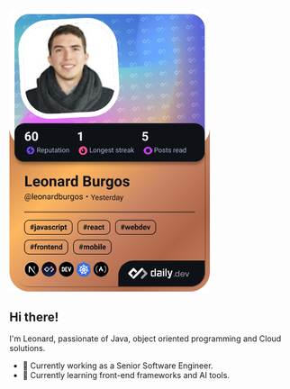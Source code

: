 <a href="https://app.daily.dev/leonardburgos"><img src="./devcard.png" width="356" alt="Leonard's Dev Card"/></a>

## Hi there!

I'm Leonard, passionate of Java, object oriented programming and Cloud solutions.

- 🔭 Currently working as a Senior Software Engineer.
- 🌱 Currently learning front-end frameworks and AI tools.

<!--
**burgosLeo96/burgosLeo96** is a ✨ _special_ ✨ repository because its `README.md` (this file) appears on your GitHub profile.

Here are some ideas to get you started:

- 🔭 I’m currently working on ...
- 🌱 I’m currently learning ...
- 👯 I’m looking to collaborate on ...
- 🤔 I’m looking for help with ...
- 💬 Ask me about ...
- 📫 How to reach me: ...
- 😄 Pronouns: ...
- ⚡ Fun fact: ...
-->
